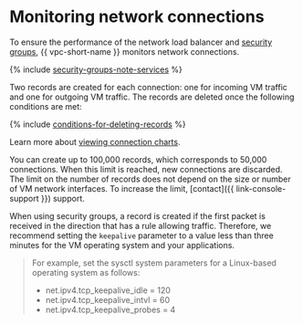 # Monitoring network connections

To ensure the performance of the network load balancer and [security groups](security-groups.md), {{ vpc-short-name }} monitors network connections.

{% include [security-groups-note-services](../../_includes/vpc/security-groups-note-services.md) %}

Two records are created for each connection: one for incoming VM traffic and one for outgoing VM traffic. The records are deleted once the following conditions are met:

{% include [conditions-for-deleting-records](../../_includes/vpc/conditions-for-deleting-records.md) %}

Learn more about [viewing connection charts](../operations/connections-view.md).

You can create up to 100,000 records, which corresponds to 50,000 connections. When this limit is reached, new connections are discarded. The limit on the number of records does not depend on the size or number of VM network interfaces. To increase the limit, [contact]({{ link-console-support }}) support.

When using security groups, a record is created if the first packet is received in the direction that has a rule allowing traffic. Therefore, we recommend setting the `keepalive` parameter to a value less than three minutes for the VM operating system and your applications.

> For example, set the sysctl system parameters for a Linux-based operating system as follows:
> * net.ipv4.tcp_keepalive_idle = 120
> * net.ipv4.tcp_keepalive_intvl = 60
> * net.ipv4.tcp_keepalive_probes = 4
